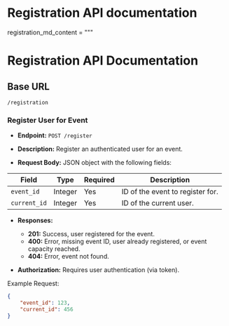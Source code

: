 #                                            Registration API documentation

registration_md_content = """
# Registration API Documentation

## Base URL
`/registration`

### **Register User for Event**
- **Endpoint:** `POST /register`
- **Description:** Register an authenticated user for an event.

- **Request Body:** JSON object with the following fields:

| Field          | Type    | Required | Description                          |
|----------------|---------|----------|--------------------------------------|
| `event_id`     | Integer | Yes      | ID of the event to register for.     |
| `current_id`   | Integer | Yes      | ID of the current user.              |

- **Responses:**
  - **201:** Success, user registered for the event.
  - **400:** Error, missing event ID, user already registered, or event capacity reached.
  - **404:** Error, event not found.

- **Authorization:** Requires user authentication (via token).

Example Request:
```json
{
    "event_id": 123,
    "current_id": 456
}
